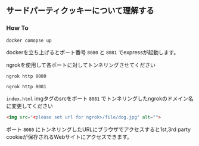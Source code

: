 ## サードパーティクッキーについて理解する

### How To

```
docker comopse up
```
dockerを立ち上げるとポート番号 `8080` と `8081` でexpressが起動します。

ngrokを使用して各ポートに対してトンネリングさせてください

```
ngrok http 8080
```

```
ngrok http 8081
```

`index.html` imgタグのsrcをポート `8081` でトンネリングしたngrokのドメイン名に変更してください

```html
<img src="<please set url for ngrok>/file/dog.jpg" alt="">
```

ポート `8080` にトンネリングしたURLにブラウザでアクセスすると1st,3rd party cookieが保存されるWebサイトにアクセスできます。